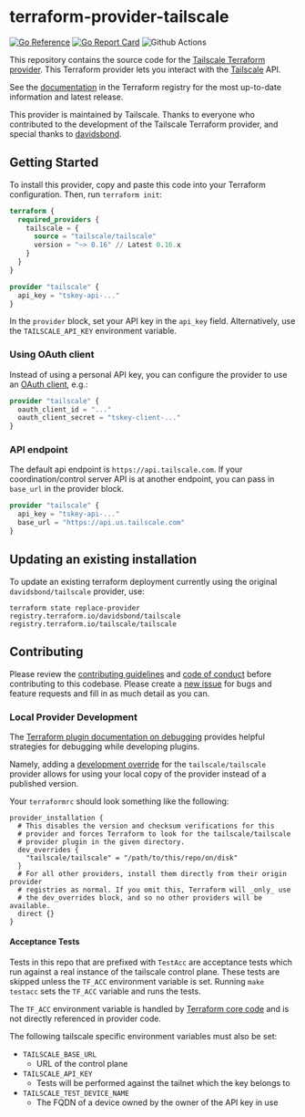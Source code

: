 # terraform-provider-tailscale

[![Go Reference](https://pkg.go.dev/badge/github.com/tailscale/terraform-provider-tailscale.svg)](https://pkg.go.dev/github.com/tailscale/terraform-provider-tailscale)
[![Go Report Card](https://goreportcard.com/badge/github.com/tailscale/terraform-provider-tailscale)](https://goreportcard.com/report/github.com/tailscale/terraform-provider-tailscale)
![Github Actions](https://github.com/tailscale/terraform-provider-tailscale/actions/workflows/ci.yml/badge.svg?branch=main)

This repository contains the source code for the [Tailscale Terraform provider](https://registry.terraform.io/providers/tailscale/tailscale).
This Terraform provider lets you interact with the [Tailscale](https://tailscale.com) API.

See the [documentation](https://registry.terraform.io/providers/tailscale/tailscale/latest/docs) in the Terraform registry
for the most up-to-date information and latest release.

This provider is maintained by Tailscale. Thanks to everyone who contributed to the development of the Tailscale Terraform provider, and special thanks to [davidsbond](https://github.com/davidsbond).

## Getting Started

To install this provider, copy and paste this code into your Terraform configuration. Then, run `terraform init`:

```terraform
terraform {
  required_providers {
    tailscale = {
      source = "tailscale/tailscale"
      version = "~> 0.16" // Latest 0.16.x
    }
  }
}

provider "tailscale" {
  api_key = "tskey-api-..."
}
```

In the `provider` block, set your API key in the `api_key` field. Alternatively, use the `TAILSCALE_API_KEY` environment variable.

### Using OAuth client

Instead of using a personal API key, you can configure the provider to use an [OAuth client](https://tailscale.com/kb/1215/oauth-clients/), e.g.:

```terraform
provider "tailscale" {
  oauth_client_id = "..."
  oauth_client_secret = "tskey-client-..."
}
```

### API endpoint

The default api endpoint is `https://api.tailscale.com`. If your coordination/control server API is at another endpoint, you can pass in `base_url` in the provider block.

```terraform
provider "tailscale" {
  api_key = "tskey-api-..."
  base_url = "https://api.us.tailscale.com"
}
```

## Updating an existing installation
To update an existing terraform deployment currently using the original `davidsbond/tailscale` provider, use:
```
terraform state replace-provider registry.terraform.io/davidsbond/tailscale registry.terraform.io/tailscale/tailscale
```

## Contributing

Please review the [contributing guidelines](./CONTRIBUTING.md) and [code of conduct](.github/CODE_OF_CONDUCT.md) before
contributing to this codebase. Please create a [new issue](https://github.com/tailscale/terraform-provider-tailscale/issues/new/choose)
for bugs and feature requests and fill in as much detail as you can.

### Local Provider Development

The [Terraform plugin documentation on debugging](https://developer.hashicorp.com/terraform/plugin/debugging)
provides helpful strategies for debugging while developing plugins.

Namely, adding a [development override](https://developer.hashicorp.com/terraform/cli/config/config-file#development-overrides-for-provider-developers)
for the `tailscale/tailscale` provider allows for using your local copy of the provider instead of a published version.

Your `terraformrc` should look something like the following:

```hcl
provider_installation {
  # This disables the version and checksum verifications for this
  # provider and forces Terraform to look for the tailscale/tailscale
  # provider plugin in the given directory.
  dev_overrides {
    "tailscale/tailscale" = "/path/to/this/repo/on/disk"
  }
  # For all other providers, install them directly from their origin provider
  # registries as normal. If you omit this, Terraform will _only_ use
  # the dev_overrides block, and so no other providers will be available.
  direct {}
}
```

#### Acceptance Tests

Tests in this repo that are prefixed with `TestAcc` are acceptance tests which run against a real instance of the tailscale control plane.
These tests are skipped unless the `TF_ACC` environment variable is set.
Running `make testacc` sets the `TF_ACC` variable and runs the tests.

The `TF_ACC` environment variable is handled by [Terraform core code](https://developer.hashicorp.com/terraform/plugin/sdkv2/testing/acceptance-tests#requirements-and-recommendations)
and is not directly referenced in provider code.

The following tailscale specific environment variables must also be set:
- `TAILSCALE_BASE_URL`
  - URL of the control plane
- `TAILSCALE_API_KEY`
  - Tests will be performed against the tailnet which the key belongs to
- `TAILSCALE_TEST_DEVICE_NAME`
  - The FQDN of a device owned by the owner of the API key in use
